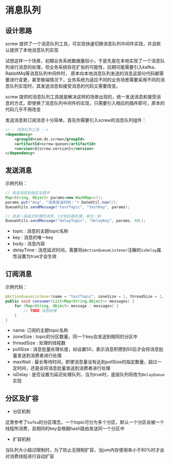 # 消息队列
## 设计思路
screw 提供了一个消息队列工具，可实现快速切换消息队列中间件实现，并且默认提供了本地消息队列实现

试想这样一个场景，初期业务系统数据量较小，于是先是在本地实现了一个消息队列进行消息的处理，但业务系统存在扩张的可能性，后期可能需要引入kafka、RabbitMq等消息队列中间件时，
原本向本地消息队列发送的消息这部分代码都需要进行变更，甚至极端情况下，业务系统为适应不同的业务场景需要采用不同的消息队列实现时，其发送消息和接受消息的代码又需要改变。

screw 提供的消息队列工具就是解决这样的场景出现的，统一发送消息和接受消息的方式，即使换了消息队列中间件的实现，只需要引入相应的插件即可，原本的代码几乎不用改变

发送消息和订阅消息十分简单。首先你需要引入screw的消息队列组件：
```xml
<!-- 消息队列工具 -->
<dependency>
    <groupId>com.ds.screw</groupId>
    <artifactId>screw-queue</artifactId>
    <version>${screw.version}</version>
</dependency>
```

## 发送消息
示例代码：
```java
// 发送消息到指定主题中
Map<String, Object> params=new HashMap<>();
params.put("msg", "消息发送时间："+ DateUtil.now());
QueueUtils.sendMessage("testTopic", "testKey", params);

// 发送一条延迟处理的消息，1分钟后再处理，单位：秒
QueueUtils.sendMessage("delayTopic", "delayKey", params, 60L);
```
* topic : 消息的主题topic名称
* key : 消息的唯一key
* body : 消息内容
* delayTime : 消息延迟时间，需要将`@ActionQueueListener`注解的`isDelay`属性设置为true才会生效

## 订阅消息
示例代码：
```java
@ActionQueueListener(name = "testTopic", zoneSize = 1, threadSize = 1, pollSize = 50, maxWait = 30000, isDelay=false)
public void consumer(List<Map<String,Object>> messages) {
    for (Map<String, Object> message : messages) {
        // TODO 消息处理
    }
}
```
* name: 订阅的主题topic名称
* zoneSize : topic的分区数量，同一个key会发送到相同的分区中
* threadSize : 处理的线程数
* pollSize : 消息批量处理长度，如设置50，表示消息积攒到50后才会将消息批量发送到消费者进行处理
* maxWait : 最长等待时间，即使消息量没有达到pollSize的指定数量，超过一定时间，还是会将消息批量发送到消费者进行处理
* isDelay : 是否设置为延迟处理队列，当为true时，底层队列将改为`DelayQueue`实现

## 分区及扩容
* 分区机制

这里参考了`kafka`的分区理念，一个topic可分为多个分区，默认一个分区会被一个线程所消费，且相同的key会根据hash路由发送同一个分区中

* 扩容机制

当队列大小超过限制时，为了防止无限制扩容，当jvm内存使用率小于80%时才会对消费线程进行自动扩容

